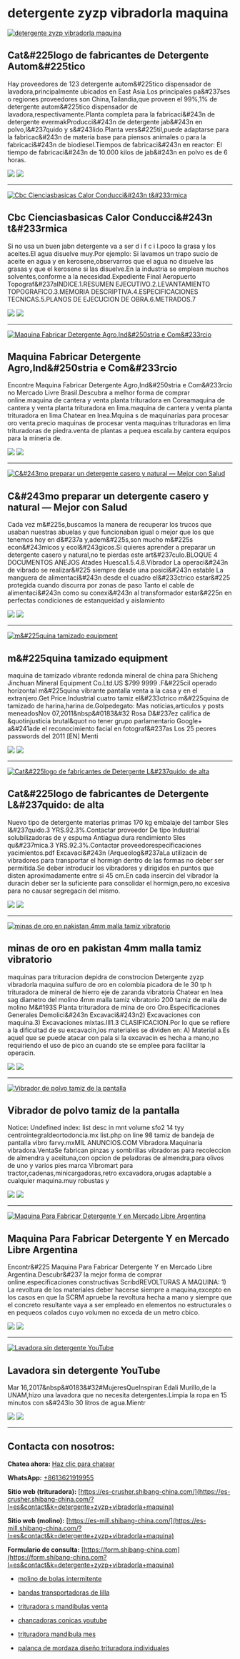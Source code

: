 # detergente zyzp vibradorla maquina

<a href="https://swt.shibang-china.com/?l=es&img&k=detergente+zyzp+vibradorla+maquina" target="_blank">![detergente zyzp vibradorla maquina](http://static.shibang-china.com/all-800x300/1466.jpg)</a>

## Cat&#225logo de fabricantes de Detergente Autom&#225tico
Hay proveedores de 123 detergente autom&#225tico dispensador de lavadora,principalmente ubicados en East Asia.Los principales pa&#237ses o regiones proveedores son China,Tailandia,que proveen el 99%,1% de detergente autom&#225tico dispensador de lavadora,respectivamente.Planta completa para la fabricaci&#243n de detergente evermakProducci&#243n de detergente jab&#243n en polvo,l&#237quido y s&#243lido.Planta vers&#225til,puede adaptarse para la fabricac&#243n de materia base para piensos animales o para la fabricaci&#243n de biodiesel.Tiempos de fabricaci&#243n en reactor: El tiempo de fabricaci&#243n de 10.000 kilos de jab&#243n en polvo es de 6 horas.


<a href="https://whatsapp.shibangsoft.com/WhatsApp.php" target="_blank" title="WhatsApp">![](http://static.shibang-china.com/icon/whatsapp.png)</a> <a href="https://swt.shibang-china.com/?l=es&icon&k=detergente+zyzp+vibradorla+maquina" target="_blank">![](http://static.shibang-china.com/icon/chat-es.png)</a>

---

<a href="https://swt.shibang-china.com/?l=es&img&k=detergente+zyzp+vibradorla+maquina" target="_blank">![Cbc Cienciasbasicas Calor Conducci&#243n t&#233rmica](http://static.shibang-china.com/all-800x300/755.jpg)</a>

## Cbc Cienciasbasicas Calor Conducci&#243n t&#233rmica
Si no usa un buen jabn detergente va a ser d i f c i l.poco la grasa y los aceites.El agua disuelve muy.Por ejemplo: Si lavamos un trapo sucio de aceite en agua y en kerosene,observarros que el agua no disuelve las grasas y que el kerosene si las disuelve.En la industria se emplean muchos solventes,conforme a la necesidad.Expediente Final Aeropuerto Topograf&#237aINDICE.1.RESUMEN EJECUTIVO.2.LEVANTAMIENTO TOPOGRAFICO.3.MEMORIA DESCRIPTIVA.4.ESPECIFICACIONES TECNICAS.5.PLANOS DE EJECUCION DE OBRA.6.METRADOS.7


<a href="https://whatsapp.shibangsoft.com/WhatsApp.php" target="_blank" title="WhatsApp">![](http://static.shibang-china.com/icon/whatsapp.png)</a> <a href="https://swt.shibang-china.com/?l=es&icon&k=detergente+zyzp+vibradorla+maquina" target="_blank">![](http://static.shibang-china.com/icon/chat-es.png)</a>

---

<a href="https://swt.shibang-china.com/?l=es&img&k=detergente+zyzp+vibradorla+maquina" target="_blank">![Maquina Fabricar Detergente Agro,Ind&#250stria e Com&#233rcio](http://static.shibang-china.com/all-800x300/446.jpg)</a>

## Maquina Fabricar Detergente Agro,Ind&#250stria e Com&#233rcio
Encontre Maquina Fabricar Detergente Agro,Ind&#250stria e Com&#233rcio no Mercado Livre Brasil.Descubra a melhor forma de comprar online.maquina de cantera y venta planta trituradora en Coreamaquina de cantera y venta planta trituradora en lima.maquina de cantera y venta planta trituradora en lima Chatear en lnea.Mquina s de maquinarias para procesar oro venta.precio maquinas de procesar venta maquinas trituradoras en lima trituradoras de piedra.venta de plantas a pequea escala.by cantera equipos para la mineria de.


<a href="https://whatsapp.shibangsoft.com/WhatsApp.php" target="_blank" title="WhatsApp">![](http://static.shibang-china.com/icon/whatsapp.png)</a> <a href="https://swt.shibang-china.com/?l=es&icon&k=detergente+zyzp+vibradorla+maquina" target="_blank">![](http://static.shibang-china.com/icon/chat-es.png)</a>

---

<a href="https://swt.shibang-china.com/?l=es&img&k=detergente+zyzp+vibradorla+maquina" target="_blank">![C&#243mo preparar un detergente casero y natural — Mejor con Salud](http://static.shibang-china.com/all-800x300/1079.jpg)</a>

## C&#243mo preparar un detergente casero y natural — Mejor con Salud
Cada vez m&#225s,buscamos la manera de recuperar los trucos que usaban nuestras abuelas y que funcionaban igual o mejor que los que tenemos hoy en d&#237a y,adem&#225s,son mucho m&#225s econ&#243micos y ecol&#243gicos.Si quieres aprender a preparar un detergente casero y natural,no te pierdas este art&#237culo.BLOQUE 4 DOCUMENTOS ANEJOS Atades Huesca1.5.4.8.Vibrador La operaci&#243n de vibrado se realizar&#225 siempre desde una posici&#243n estable La manguera de alimentaci&#243n desde el cuadro el&#233ctrico estar&#225 protegida cuando discurra por zonas de paso Tanto el cable de alimentaci&#243n como su conexi&#243n al transformador estar&#225n en perfectas condiciones de estanqueidad y aislamiento


<a href="https://whatsapp.shibangsoft.com/WhatsApp.php" target="_blank" title="WhatsApp">![](http://static.shibang-china.com/icon/whatsapp.png)</a> <a href="https://swt.shibang-china.com/?l=es&icon&k=detergente+zyzp+vibradorla+maquina" target="_blank">![](http://static.shibang-china.com/icon/chat-es.png)</a>

---

<a href="https://swt.shibang-china.com/?l=es&img&k=detergente+zyzp+vibradorla+maquina" target="_blank">![m&#225quina tamizado equipment](http://static.shibang-china.com/all-800x300/1010.jpg)</a>

## m&#225quina tamizado equipment
maquina de tamizado vibrante redonda mineral de china para Shicheng Jinchuan Mineral Equipment Co.Ltd.US $799 9999 .F&#225cil operado horizontal m&#225quina vibrante pantalla venta a la casa y en el extranjero.Get Price.Industrial cuatro tamiz el&#233ctrico m&#225quina de tamizado de harina,harina de.Golpedegato: Mas noticias,articulos y posts meneadosNov 07,2011&nbsp&#0183&#32 Rosa D&#237ez califica de &quotinjusticia brutal&quot no tener grupo parlamentario Google+ a&#241ade el reconocimiento facial en fotograf&#237as Los 25 peores passwords del 2011 [EN] Menti


<a href="https://whatsapp.shibangsoft.com/WhatsApp.php" target="_blank" title="WhatsApp">![](http://static.shibang-china.com/icon/whatsapp.png)</a> <a href="https://swt.shibang-china.com/?l=es&icon&k=detergente+zyzp+vibradorla+maquina" target="_blank">![](http://static.shibang-china.com/icon/chat-es.png)</a>

---

<a href="https://swt.shibang-china.com/?l=es&img&k=detergente+zyzp+vibradorla+maquina" target="_blank">![Cat&#225logo de fabricantes de Detergente L&#237quido: de alta](http://static.shibang-china.com/all-800x300/1451.jpg)</a>

## Cat&#225logo de fabricantes de Detergente L&#237quido: de alta
Nuevo tipo de detergente materias primas 170 kg embalaje del tambor Sles l&#237quido.3 YRS.92.3%.Contactar proveedor De tipo Industrial solubilizadoras de y espuma Antiagua dura rendimiento Sles qu&#237mica.3 YRS.92.3%.Contactar proveedorespecificaciones yacimientos.pdf Excavaci&#243n (Arqueolog&#237aLa utilizacin de vibradores para transportar el hormign dentro de las formas no deber ser permitida.Se deber introducir los vibradores y dirigidos en puntos que disten aproximadamente entre si 45 cm.En cada insercin del vibrador la duracin deber ser la suficiente para consolidar el hormign,pero,no excesiva para no causar segregacin del mismo.


<a href="https://whatsapp.shibangsoft.com/WhatsApp.php" target="_blank" title="WhatsApp">![](http://static.shibang-china.com/icon/whatsapp.png)</a> <a href="https://swt.shibang-china.com/?l=es&icon&k=detergente+zyzp+vibradorla+maquina" target="_blank">![](http://static.shibang-china.com/icon/chat-es.png)</a>

---

<a href="https://swt.shibang-china.com/?l=es&img&k=detergente+zyzp+vibradorla+maquina" target="_blank">![minas de oro en pakistan 4mm malla tamiz vibratorio](http://static.shibang-china.com/all-800x300/260.jpg)</a>

## minas de oro en pakistan 4mm malla tamiz vibratorio
maquinas para trituracion depidra de constrocion Detergente zyzp vibradorla maquina sulfuro de oro en colombia picadora de le 30 tp h trituradora de mineral de hierro eje de zaranda vibratoria Chatear en lnea sag diametro del molino 4mm malla tamiz vibratorio 200 tamiz de malla de molino M&#193S Planta trituradora de mina de oro Oro.Especificaciones Generales Demolici&#243n Excavaci&#243n2) Excavaciones con maquina.3) Excavaciones mixtas.III1.3 CLASIFICACION.Por lo que se refiere a la dificultad de su excavacin,los materiales se dividen en: A) Material a.Es aquel que se puede atacar con pala si la excavacin es hecha a mano,no requiriendo el uso de pico an cuando ste se emplee para facilitar la operacin.


<a href="https://whatsapp.shibangsoft.com/WhatsApp.php" target="_blank" title="WhatsApp">![](http://static.shibang-china.com/icon/whatsapp.png)</a> <a href="https://swt.shibang-china.com/?l=es&icon&k=detergente+zyzp+vibradorla+maquina" target="_blank">![](http://static.shibang-china.com/icon/chat-es.png)</a>

---

<a href="https://swt.shibang-china.com/?l=es&img&k=detergente+zyzp+vibradorla+maquina" target="_blank">![Vibrador de polvo tamiz de la pantalla](http://static.shibang-china.com/all-800x300/1308.jpg)</a>

## Vibrador de polvo tamiz de la pantalla
Notice: Undefined index: list desc in mnt volume sfo2 14 tyy centrointegraldeortodoncia.mx list.php on line 98 tamiz de bandeja de pantalla vibro farvy.mxMIL ANUNCIOS.COM Vibradora.Maquinaria vibradora.VentaSe fabrican pinzas y sombrillas vibradoras para recoleccion de almendra y aceituna,con opcion de peladoras de almendra,para olivos de uno y varios pies marca Vibromart para tractor,cadenas,minicargadoras,retro excavadora,orugas adaptable a cualquier maquina.muy robustas y


<a href="https://whatsapp.shibangsoft.com/WhatsApp.php" target="_blank" title="WhatsApp">![](http://static.shibang-china.com/icon/whatsapp.png)</a> <a href="https://swt.shibang-china.com/?l=es&icon&k=detergente+zyzp+vibradorla+maquina" target="_blank">![](http://static.shibang-china.com/icon/chat-es.png)</a>

---

<a href="https://swt.shibang-china.com/?l=es&img&k=detergente+zyzp+vibradorla+maquina" target="_blank">![Maquina Para Fabricar Detergente Y en Mercado Libre Argentina](http://static.shibang-china.com/all-800x300/107.jpg)</a>

## Maquina Para Fabricar Detergente Y en Mercado Libre Argentina
Encontr&#225 Maquina Para Fabricar Detergente Y en Mercado Libre Argentina.Descubr&#237 la mejor forma de comprar online.especificaciones constructivas ScribdREVOLTURAS A MAQUINA: 1) La revoltura de los materiales deber hacerse siempre a maquina,excepto en los casos en que la SCRM apruebe la revoltura hecha a mano y siempre que el concreto resultante vaya a ser empleado en elementos no estructurales o en pequeos colados cuyo volumen no exceda de un metro cbico.


<a href="https://whatsapp.shibangsoft.com/WhatsApp.php" target="_blank" title="WhatsApp">![](http://static.shibang-china.com/icon/whatsapp.png)</a> <a href="https://swt.shibang-china.com/?l=es&icon&k=detergente+zyzp+vibradorla+maquina" target="_blank">![](http://static.shibang-china.com/icon/chat-es.png)</a>

---

<a href="https://swt.shibang-china.com/?l=es&img&k=detergente+zyzp+vibradorla+maquina" target="_blank">![Lavadora sin detergente YouTube](http://static.shibang-china.com/all-800x300/449.jpg)</a>

## Lavadora sin detergente YouTube
Mar 16,2017&nbsp&#0183&#32#MujeresQueInspiran Edali Murillo,de la UNAM,hizo una lavadora que no necesita detergentes.Limpia la ropa en 15 minutos con s&#243lo 30 litros de agua.Mientr

<a href="https://whatsapp.shibangsoft.com/WhatsApp.php" target="_blank" title="WhatsApp">![](http://static.shibang-china.com/icon/whatsapp.png)</a> <a href="https://swt.shibang-china.com/?l=es&icon&k=detergente+zyzp+vibradorla+maquina" target="_blank">![](http://static.shibang-china.com/icon/chat-es.png)</a>

---
## Contacta con nosotros:

**Chatea ahora:** [Haz clic para chatear](https://swt.shibang-china.com?l=es&contact&k=detergente+zyzp+vibradorla+maquina)

**WhatsApp:**  [+8613621919955](https://whatsapp.shibangsoft.com/WhatsApp.php)

**Sitio web (trituradora):** [https://es-crusher.shibang-china.com/](https://es-crusher.shibang-china.com/?l=es&contact&k=detergente+zyzp+vibradorla+maquina)

**Sitio web (molino):** [https://es-mill.shibang-china.com/](https://es-mill.shibang-china.com/?l=es&contact&k=detergente+zyzp+vibradorla+maquina)

**Formulario de consulta:** [https://form.shibang-china.com](https://form.shibang-china.com?l=es&contact&k=detergente+zyzp+vibradorla+maquina)

* [molino de bolas intermitente](../68/molino%20de%20bolas%20intermitente.md)

* [bandas transportadoras de lilla](../66/bandas%20transportadoras%20de%20lilla.md)

* [trituradora s mandibulas venta](../72/trituradora%20s%20mandibulas%20venta.md)

* [chancadoras conicas youtube](../66/chancadoras%20conicas%20youtube.md)

* [trituradora mandíbula mes](../79/trituradora%20mand%C3%ADbula%20mes.md)

* [palanca de mordaza diseño trituradora individuales](../66/palanca%20de%20mordaza%20dise%C3%B1o%20trituradora%20individuales.md)